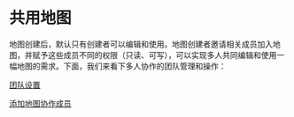 # 共用地图
地图创建后，默认只有创建者可以编辑和使用。地图创建者邀请相关成员加入地图，并赋予这些成员不同的权限（只读、可写），可以实现多人共同编辑和使用一幅地图的需求。下面，我们来看下多人协作的团队管理和操作：

[团队设置](/teamwork.html)

[添加地图协作成员](/map-member-invite.html)

